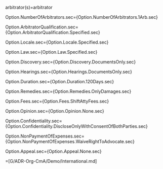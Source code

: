 arbitrator(s)=arbitrator

Option.NumberOfArbitrators.sec={Option.NumberOfArbitrators.1Arb.sec}

Option.ArbitratorQualification.sec={Option.ArbitratorQualification.Specified.sec}

Option.Locale.sec={Option.Locale.Specified.sec}

Option.Law.sec={Option.Law.Specified.sec}

Option.Discovery.sec={Option.Discovery.DocumentsOnly.sec}

Option.Hearings.sec={Option.Hearings.DocumentsOnly.sec}

Option.Duration.sec={Option.Duration.120Days.sec}

Option.Remedies.sec={Option.Remedies.OnlyDamages.sec}

Option.Fees.sec={Option.Fees.ShiftAttyFees.sec}

Option.Opinion.sec={Option.Opinion.None.sec}

Option.Confidentiality.sec={Option.Confidentiality.DiscloseOnlyWithConsentOfBothParties.sec}

Option.NonPaymentOfExpenses.sec={Option.NonPaymentOfExpenses.WaiveRightToAdvocate.sec}

Option.Appeal.sec={Option.Appeal.None.sec}

=[G/ADR-Org-CmA/Demo/International.md]